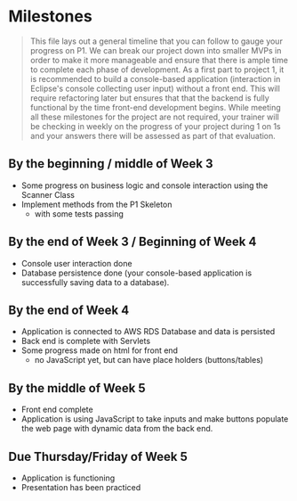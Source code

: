 # Milestones
> This file lays out a general timeline that you can follow to gauge your progress on P1. 
> We can break our project down into smaller MVPs in order to make it more manageable and ensure that there is ample time to complete each phase of development.
> As a first part to project 1, it is recommended to build a console-based application (interaction in Eclipse's console collecting user input) without a front end. This will require refactoring later but ensures that that the backend is fully functional by the time front-end development begins. 
> While meeting all these milestones for the project are not required, your trainer will be checking in weekly on the progress of your project during 1 on 1s and your answers there will be assessed as part of that evaluation. 

## By the beginning / middle of Week 3
- Some progress on business logic and console interaction using the Scanner Class
- Implement methods from the P1 Skeleton
  - with some tests passing

## By the end of Week 3 / Beginning of Week 4
- Console user interaction done
- Database persistence done (your console-based application is successfully saving data to a database).

## By the end of Week 4 
- Application is connected to AWS RDS Database and data is persisted
- Back end is complete with Servlets
- Some progress made on html for front end
  - no JavaScript yet, but can have place holders (buttons/tables)

## By the middle of Week 5
- Front end complete
- Application is using JavaScript to take inputs and make buttons populate the web page with dynamic data from the back end.

## Due Thursday/Friday of Week 5
- Application is functioning
- Presentation has been practiced